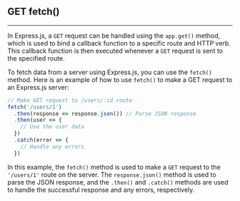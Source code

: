 ## GET fetch() ##
***
In Express.js, a `GET` request can be handled using the `app.get()` method, which is used to bind a callback function to a specific route and HTTP verb. This callback function is then executed whenever a `GET` request is sent to the specified route.

To fetch data from a server using Express.js, you can use the `fetch()` method. Here is an example of how to use `fetch()` to make a GET request to an Express.js server:

```javascript
// Make GET request to /users/:id route
fetch('/users/1')
  .then(response => response.json()) // Parse JSON response
  .then(user => {
    // Use the user data
  })
  .catch(error => {
    // Handle any errors
  })
```
In this example, the `fetch()` method is used to make a `GET` request to the `'/users/1'` route on the server. The `response.json()` method is used to parse the JSON response, and the `.then()` and `.catch()` methods are used to handle the successful response and any errors, respectively.